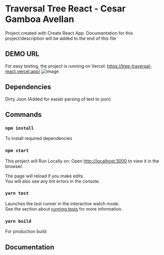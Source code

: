 # Traversal Tree React - Cesar Gamboa Avellan

Project created with Create React App.
Documentation for this project/description will be added to the end of this file

## DEMO URL

For easy testing, the project is running on Vercel: https://tree-traversal-react.vercel.app/
![image](https://user-images.githubusercontent.com/35382861/119609951-ac288900-bdb5-11eb-9df4-9fe012ea2764.png)


## Dependencies

Dirty Json (Added for easier parsing of text to json)

## Commands

### `npm install`

To install required dependencies

### `npm start`

This project will Run Locally on:
Open [http://localhost:3000](http://localhost:3000) to view it in the browser.

The page will reload if you make edits.\
You will also see any lint errors in the console.

### `yarn test`

Launches the test runner in the interactive watch mode.\
See the section about [running tests](https://facebook.github.io/create-react-app/docs/running-tests) for more information.

### `yarn build`

For production build

## Documentation
